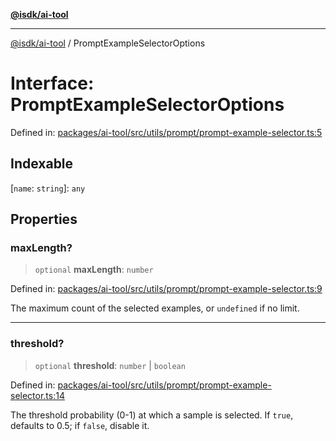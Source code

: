 [**@isdk/ai-tool**](../README.md)

***

[@isdk/ai-tool](../globals.md) / PromptExampleSelectorOptions

# Interface: PromptExampleSelectorOptions

Defined in: [packages/ai-tool/src/utils/prompt/prompt-example-selector.ts:5](https://github.com/isdk/ai-tool.js/blob/760349925bceb5de6b4188926a13bfb3f0ce4ced/src/utils/prompt/prompt-example-selector.ts#L5)

## Indexable

\[`name`: `string`\]: `any`

## Properties

### maxLength?

> `optional` **maxLength**: `number`

Defined in: [packages/ai-tool/src/utils/prompt/prompt-example-selector.ts:9](https://github.com/isdk/ai-tool.js/blob/760349925bceb5de6b4188926a13bfb3f0ce4ced/src/utils/prompt/prompt-example-selector.ts#L9)

The maximum count of the selected examples, or `undefined` if no limit.

***

### threshold?

> `optional` **threshold**: `number` \| `boolean`

Defined in: [packages/ai-tool/src/utils/prompt/prompt-example-selector.ts:14](https://github.com/isdk/ai-tool.js/blob/760349925bceb5de6b4188926a13bfb3f0ce4ced/src/utils/prompt/prompt-example-selector.ts#L14)

The threshold probability (0-1) at which a sample is selected.
If `true`, defaults to 0.5; if `false`, disable it.

